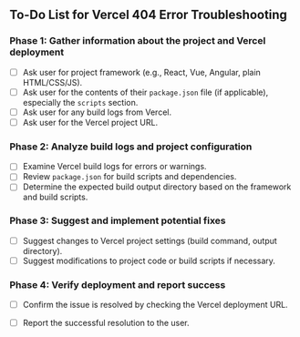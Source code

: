 ## To-Do List for Vercel 404 Error Troubleshooting

### Phase 1: Gather information about the project and Vercel deployment
- [ ] Ask user for project framework (e.g., React, Vue, Angular, plain HTML/CSS/JS).
- [ ] Ask user for the contents of their `package.json` file (if applicable), especially the `scripts` section.
- [ ] Ask user for any build logs from Vercel.
- [ ] Ask user for the Vercel project URL.

### Phase 2: Analyze build logs and project configuration
- [ ] Examine Vercel build logs for errors or warnings.
- [ ] Review `package.json` for build scripts and dependencies.
- [ ] Determine the expected build output directory based on the framework and build scripts.

### Phase 3: Suggest and implement potential fixes
- [ ] Suggest changes to Vercel project settings (build command, output directory).
- [ ] Suggest modifications to project code or build scripts if necessary.

### Phase 4: Verify deployment and report success
- [ ] Confirm the issue is resolved by checking the Vercel deployment URL.
- [ ] Report the successful resolution to the user.

